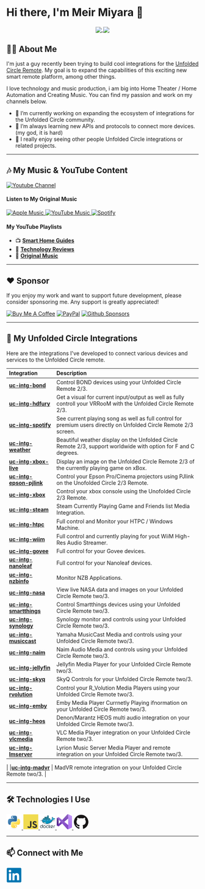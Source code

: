 # Hi there, I'm Meir Miyara 👋

<p align="center">
  <a href="https://github.com/anuraghazra/github-readme-stats">
    <img align="center" src="https://github-readme-stats.vercel.app/api?username=mase1981&show_icons=true&theme=dracula&include_all_commits=true&count_private=false&rank_icon=github" />
  </a>
  <a href="https://github.com/anuraghazra/github-readme-stats">
    <img align="center" src="https://github-readme-stats.vercel.app/api/top-langs/?username=mase1981&layout=compact&theme=dracula" />
  </a>
</p>

## 👨‍💻 About Me

I'm just a guy recently been trying to build cool integrations for the [Unfolded Circle Remote](https://www.unfoldedcircle.com/). My goal is to expand the capabilities of this exciting new smart remote platform, among other things.

I love technology and music production, i am big into Home Theater / Home Automation and Creating Music. You can find my passion and work on my channels below.

- 🔭 I’m currently working on expanding the ecosystem of integrations for the Unfolded Circle community.
- 🌱 I’m always learning new APIs and protocols to connect more devices. (my god, it is hard)
- 👯 I really enjoy seeing other people Unfolded Circle integrations or related projects.

---

## 🎶 My Music & YouTube Content

<p align="left">
  <a href="https://www.youtube.com/@MeirMiyara" target="_blank">
    <img src="https://img.shields.io/badge/YouTube-FF0000?style=for-the-badge&logo=youtube&logoColor=white" alt="Youtube Channel"/>
  </a>
</p>

#### Listen to My Original Music
<p align="left">
  <a href="https://music.apple.com/us/artist/dj-m-a-s-e/415548672" target="_blank">
    <img src="https://img.shields.io/badge/Apple_Music-9933CC?style=for-the-badge&logo=apple-music&logoColor=white" alt="Apple Music"/>
  </a>
  <a href="https://music.youtube.com/channel/UCIIh2l3S1-DZ0x8_2rn89eg" target="_blank">
    <img src="https://img.shields.io/badge/YouTube_Music-FF0000?style=for-the-badge&logo=youtube-music&logoColor=white" alt="YouTube Music"/>
  </a>
  <a href="YOUR_SPOTIFY_ARTIST_LINK_HERE" target="_blank">
    <img src="https://img.shields.io/badge/Spotify-1ED760?style=for-the-badge&logo=spotify&logoColor=white" alt="Spotify"/>
  </a>
</p>

#### My YouTube Playlists
* 📺 **[Smart Home Guides](https://www.youtube.com/playlist?list=PLrO-WnD_o_gKabF4EaEriaPdTlR1fBXpu)**
* 🔌 **[Technology Reviews](https://www.youtube.com/playlist?list=PLrO-WnD_o_gIquDpZxIJhhs2OOvm3SYyw)**
* 🎵 **[Original Music](https://www.youtube.com/playlist?list=OLAK5uy_nADxaf1C79ChNUb5Pfrfg8YrOaPjLWc_0)**

---

## ❤️ Sponsor

If you enjoy my work and want to support future development, please consider sponsoring me. Any support is greatly appreciated!

[![Buy Me A Coffee](https://img.shields.io/badge/buy%20me%20a%20coffee-donate-yellow.svg)](https://buymeacoffee.com/meirmiyara)
[![PayPal](https://img.shields.io/badge/PayPal-donate-blue.svg)](https://paypal.me/mmiyara)
[![Github Sponsors](https://img.shields.io/badge/GitHub%20Sponsors-30363D?&logo=GitHub-Sponsors&logoColor=EA4AAA)](https://github.com/sponsors/mase1981/button)

---

## 🚀 My Unfolded Circle Integrations

Here are the integrations I've developed to connect various devices and services to the Unfolded Circle remote.

| Integration                                                              | Description                                                                                                       |
| :----------------------------------------------------------------------- | :---------------------------------------------------------------------------------------------------------------- |
| **[uc-intg-bond](https://github.com/mase1981/uc-intg-bond)** | Control BOND devices using your Unfolded Circle Remote 2/3.                                                       |
| **[uc-intg-hdfury](https://github.com/mase1981/uc-intg-hdfury)** | Get a visual for current input/output as well as fully controll your VRRooM with the Unfolded Circle Remote 2/3. |
| **[uc-intg-spotify](https://github.com/mase1981/uc-intg-spotify)** | See current playing song as well as full control for premium users directly on Unfolded Circle Remote 2/3 screen. |
| **[uc-intg-weather](https://github.com/mase1981/uc-intg-weather)** | Beautiful weather display on the Unfolded Circle Remote 2/3, support worldwide with option for F and C degrees.   |
| **[uc-intg-xbox-live](https://github.com/mase1981/uc-intg-xbox-live)** | Display an image on the Unfolded Circle Remote 2/3 of the currently playing game on xBox.                         |
| **[uc-intg-epson-pjlink](https://github.com/mase1981/uc-intg-epson-pjlink)** | Control your Epson Pro/Cinema projectors using PJlink on the Unofolded Circle 2/3 Remote.                       |
| **[uc-intg-xbox](https://github.com/mase1981/uc-intg-xbox)** | Control your xbox console using the Unofolded Circle 2/3 Remote.                                                  |
| **[uc-intg-steam](https://github.com/mase1981/uc-intg-steam)** | Steam Currently Playing Game and Friends list Media Integration.                                                  |
| **[uc-intg-htpc](https://github.com/mase1981/uc-intg-htpc)** | Full control and Monitor your HTPC / Windows Machine.                                                             |
| **[uc-intg-wiim](https://github.com/mase1981/uc-intg-wiim)** | Full control and currently playing for yout WiiM High-Res Audio Streamer.                                         |
| **[uc-intg-govee](https://github.com/mase1981/uc-intg-govee)** | Full control for your Govee devices.                                                                              |
| **[uc-intg-nanoleaf](https://github.com/mase1981/uc-intg-nanoleaf)** | Full control for your Nanoleaf devices.                                                                           |
| **[uc-intg-nzbinfo](https://github.com/mase1981/uc-intg-nzbinfo)** | Monitor NZB Applications.                                                                                         |
| **[uc-intg-nasa](https://github.com/mase1981/uc-intg-nasa)** | View live NASA data and images on your Unfolded Circle Remote two/3.                                              |
| **[uc-intg-smartthings](https://github.com/mase1981/uc-intg-smartthings)** | Control Smartthings devices using your Unfolded Circle Remote two/3.                                              |
| **[uc-intg-synology](https://github.com/mase1981/uc-intg-synology-system)** | Synology monitor and controls using your Unfolded Circle Remote two/3.                                            |
| **[uc-intg-musiccast](https://github.com/mase1981/uc-intg-musiccast)** | Yamaha MusicCast Media and controls using your Unfolded Circle Remote two/3.                                      |
| **[uc-intg-naim](https://github.com/mase1981/uc-intg-naim)** | Naim Audio Media and controls using your Unfolded Circle Remote two/3.                                            |
| **[uc-intg-jellyfin](https://github.com/mase1981/uc-intg-jellyfin)** | Jellyfin Media Player for your Unfolded Circle Remote two/3.                                                      |
| **[uc-intg-skyq](https://github.com/mase1981/uc-intg-skyq)** | SkyQ Controls for your Unfolded Circle Remote two/3.                                                               |
| **[uc-intg-rvolution](https://github.com/mase1981/uc-intg-rvolution)** | Control your R_Volution Media Players using your Unfolded Circle Remote two/3.                                                               |
| **[uc-intg-emby](https://github.com/mase1981/uc-intg-emby)** | Emby Media Player Currnetly Playing ifnormation on your Unfolded Circle Remote two/3.                                                               |
|  **[uc-intg-heos](https://github.com/mase1981/uc-intg-heos)** | Denon/Marantz HEOS multi audio integration on your Unfolded Circle Remote two/3.                                                               |
|  **[uc-intg-vlcmedia](https://github.com/mase1981/uc-intg-vlcmedia)** | VLC Media Player integration on your Unfolded Circle Remote two/3.                                                               |
|**[uc-intg-lmserver](https://github.com/mase1981/uc-intg-lmserver)** | Lyrion Music Server Media Player and remote integration on your Unfolded Circle Remote two/3.                                                               
|
|**[uc-intg-madvr](https://github.com/mase1981/uc-intg-madvr)** | MadVR remote integration on your Unfolded Circle Remote two/3.                                         |

---

## 🛠️ Technologies I Use

<p align="left">
  <a href="https://www.python.org" target="_blank"> <img src="https://raw.githubusercontent.com/devicons/devicon/master/icons/python/python-original.svg" alt="python" width="40" height="40"/> </a>
  <a href="https://developer.mozilla.org/en-US/docs/Web/JavaScript" target="_blank"> <img src="https://raw.githubusercontent.com/devicons/devicon/master/icons/javascript/javascript-original.svg" alt="javascript" width="40" height="40"/> </a>
  <a href="https://www.docker.com/" target="_blank"> <img src="https://raw.githubusercontent.com/devicons/devicon/master/icons/docker/docker-original-wordmark.svg" alt="docker" width="40" height="40"/> </a>
  <a href="https://visualstudio.microsoft.com/" target="_blank"> <img src="https://raw.githubusercontent.com/devicons/devicon/master/icons/visualstudio/visualstudio-original.svg" alt="docker" width="40" height="40"/> </a>
  <a href="https://www.github.com/" target="_blank"> <img src="https://raw.githubusercontent.com/devicons/devicon/master/icons/github/github-original.svg" alt="docker" width="40" height="40"/> </a>
</p>

---

## 📫 Connect with Me

 <a href="https://www.linkedin.com/in/meirmiyara/" target="_blank"> <img src="https://raw.githubusercontent.com/devicons/devicon/master/icons/linkedin/linkedin-original.svg" alt="linkedin" width="40" height="40"/>
<p align="left">
  </p>
